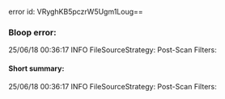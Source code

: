 error id: VRyghKB5pczrW5Ugm1Loug==
### Bloop error:

25/06/18 00:36:17 INFO FileSourceStrategy: Post-Scan Filters:
#### Short summary: 

25/06/18 00:36:17 INFO FileSourceStrategy: Post-Scan Filters: